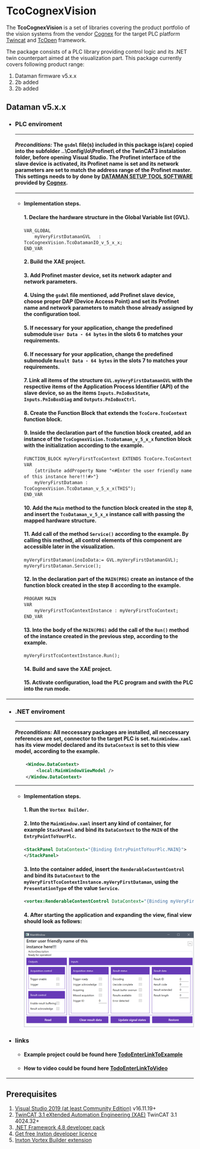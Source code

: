 # TcoCognexVision
The **TcoCognexVision** is a set of libraries covering the product portfolio of the vision systems from the vendor [Cognex](https://www.cognex.com) for the target PLC platform [Twincat](https://www.beckhoff.com/en-en/products/automation/twincat/twincat-3-build-4024/) and [TcOpen](https://github.com/TcOpenGroup/TcOpen#readme) framework.

The package consists of a PLC library providing control logic and its .NET twin counterpart aimed at the visualization part. This package currently covers following product range:

1. Dataman firmware v5.x.x
2. 2b added
3. 2b added

 ## Dataman v5.x.x
- ### PLC enviroment
    --- 
    #### **_Preconditions:_** The **`gsdml`** file(s) included in this package is(are) copied into the subfolder ..\Config\Io\Profinet\ of the TwinCAT3 instalation folder, before opening Visual Studio. The Profinet interface of the slave device is activated, its Profinet name is set and its network parameters are set to match the address range of the Profinet master. This settings needs to by done by [DATAMAN SETUP TOOL SOFTWARE](https://support.cognex.com/en/downloads/dataman/software-firmware) provided by [Cognex](https://www.cognex.com). 
    ---
    - #### Implementation steps.
        #### 1. Declare the hardware structure in the Global Variable list (GVL).
        ```TSX
        VAR_GLOBAL
            myVeryFirstDatamanGVL 	: TcoCognexVision.TcoDatamanIO_v_5_x_x;
        END_VAR
        ```
        #### 2. Build the XAE project.
        #### 3. Add Profinet master device, set its network adapter and network parameters.
        #### 4. Using the **`gsdml`** file mentioned, add Profinet slave device, choose proper DAP (Device Access Point) and set its Profinet name and network parameters to match those already assigned by the configuration tool.
        #### 5. If necessary for your application, change the predefined submodule **`User Data - 64 bytes`** in the slots 6 to matches your requirements.                                
        #### 6. If necessary for your application, change the predefined submodule **`Result Data - 64 bytes`** in the slots 7 to matches your requirements.     
        #### 7. Link all items of the structure **`GVL.myVeryFirstDatamanGVL`** with the respective items of the Application Process Identifier (API) of the slave device, so as the items **`Inputs.PnIoBoxState`**, **`Inputs.PnIoBoxDiag`** and **`Outputs.PnIoBoxCtrl`**.
        #### 8. Create the Function Block that extends the **`TcoCore.TcoContext`** function block.
        #### 9. Inside the declaration part of the function block created, add an instance of the **`TcoCognexVision.TcoDataman_v_5_x_x`** function block with the initialization according to the example.  
        ```TSX
        FUNCTION_BLOCK myVeryFirstTcoContext EXTENDS TcoCore.TcoContext
        VAR
            {attribute addProperty Name "<#Enter the user friendly name of this instance here!!!#>"}
            myVeryFirstDataman : TcoCognexVision.TcoDataman_v_5_x_x(THIS^);
        END_VAR
        ```
        #### 10. Add the **`Main`** method to the function block created in the step 8, and insert the **`TcoDataman_v_5_x_x`** instance call with passing the mapped hardware structure.
        #### 11. Add call of the method **`Service()`** according to the example. By calling this method, all control elements of this component are accessible later in the visualization.
        ```TSX
        myVeryFirstDataman(inoIoData:= GVL.myVeryFirstDatamanGVL);
        myVeryFirstDataman.Service();
        ```
        #### 12. In the declaration part of the **`MAIN(PRG)`** create an instance of the function block created in the step 8 according to the example. 
        ```TSX
        PROGRAM MAIN
        VAR
            myVeryFirstTcoContextInstance :	myVeryFirstTcoContext;
        END_VAR
        ```
        #### 13. Into the body of the **`MAIN(PRG)`** add the call of the **`Run()`** method of the instance created in the previous step, according to the example.    
        ```TSX
        myVeryFirstTcoContextInstance.Run();
        ```
        #### 14. Build and save the XAE project.
        #### 15. Activate configuration, load the PLC program and swith the PLC into the run mode.
-------------------------------
- ### .NET enviroment
    --- 
    #### **_Preconditions:_** All neccessary packages are installed, all neccessary references are set, connector to the target PLC is set. **`MainWindow.xaml`** has its view model declared and its **`DataContext`** is set to this view model, according to the example.
    ```XML
        <Window.DataContext>
            <local:MainWindowViewModel />
        </Window.DataContext>
    ```
    ---
    - #### Implementation steps.
        #### 1. Run the **`Vortex Builder`**.
        #### 2. Into the **`MainWindow.xaml`** insert any kind of container, for example **`StackPanel`** and bind its **`DataContext`** to the **`MAIN`** of the **`EntryPointToYourPlc`**.
        ```XML
        <StackPanel DataContext="{Binding EntryPointToYourPlc.MAIN}">
        </StackPanel>
        ```
        #### 3. Into the container added, insert the **`RenderableContentControl`** and bind its **`DataContext`** to the **`myVeryFirstTcoContextInstance.myVeryFirstDataman`**, using the **`PresentationType`** of the value **`Service`**.
        ```XML
        <vortex:RenderableContentControl DataContext="{Binding myVeryFirstTcoContextInstance.myVeryFirstDataman}" PresentationType="Service"/>
        ```
        #### 4. After starting the application and expanding the view, final view should look as follows:
        ![](assets/readme/TcoDatamanIO_v_5_x_x.ServiceView.Expanded.PNG)
- ### links
   - #### Example project could be found here [TodoEnterLinkToExample]()
   - #### How to video could be found here [TodoEnterLinkToVideo]()


----------------------------------
## Prerequisites
1. [Visual Studio 2019 (at least Community Edition)](https://visualstudio.microsoft.com/vs/older-downloads/) v16.11.19+
1. [TwinCAT 3.1 eXtended Automation Engineering (XAE)](https://www.beckhoff.com/en-en/products/automation/twincat/texxxx-twincat-3-engineering/te1000.html) TwinCAT 3.1 4024.32+
1. [.NET Framework 4.8 developer pack](https://dotnet.microsoft.com/download/dotnet-framework/thank-you/net48-developer-pack-offline-installer)
1. [Get free Inxton developer licence](https://inxton.com/register)
1. [Inxton Vortex Builder extension](https://marketplace.visualstudio.com/items?itemName=Inxton.InxtonVortexBuilderExtensionPre)